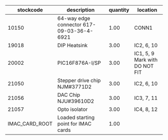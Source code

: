 |stockcode|description|quantity|location|
|---------|-----------|--------|--------|
|10150|64-way edge connector 617-09-03-36-4-6921|1.00|CONN1|
|19018|DIP Heatsink|3.00|IC2, 6, 10|
|20002|PIC16F876A-I/SP|3.00|IC1,  5, 9   Mark with  DO NOT FIT|
|21050|Stepper drive chip NJM#3771D2|3.00|IC2, 6, 10|
|21056|DAC Chip  NJU#39610D2|3.00|IC3, 7, 11 |
|21057|Opto isolator|3.00|IC4, 8, 12|
|IMAC_CARD_ROOT|Loaded starting point for IMAC cards|1.00||
